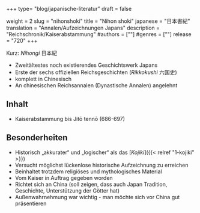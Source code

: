 +++
type= "blog/japanische-literatur"
draft = false

weight = 2
slug = "nihonshoki"
title = "Nihon shoki"
japanese = "日本書紀"
translation = "Annalen/Aufzeichnungen Japans"
description = "Reichschronik/Kaiserabstammung"
#authors = [""]
#genres = [""]
release = "720"
+++

Kurz: *Nihongi* 日本紀

- Zweitältestes noch existierendes Geschichtswerk Japans
- Erste der sechs offiziellen Reichsgeschichten (*Rikkokushi* 六国史)
- komplett in Chinesisch
- An chinesischen Reichsannalen (Dynastische Annalen) angelehnt

## Inhalt

- Kaiserabstammung bis Jitō tennō (686-697)

## Besonderheiten

- Historisch „akkurater“ und „logischer“ als das [*Kojiki*]({{< relref "1-kojiki" >}})
- Versucht möglichst lückenlose historische Aufzeichnung zu erreichen
- Beinhaltet trotzdem religiöses und mythologisches Material
- Vom Kaiser in Auftrag gegeben worden
- Richtet sich an China (soll zeigen, dass auch Japan Tradition, Geschichte, Unterstützung der Götter hat)
- Außenwahrnehmung war wichtig - man möchte sich vor China gut präsentieren
